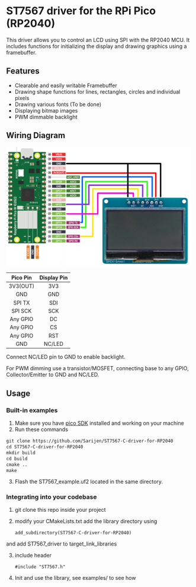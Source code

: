 # ST7567 driver for the RPi Pico (RP2040)
This driver allows you to control an LCD using SPI with the RP2040 MCU.
It includes functions for initializing the display and drawing graphics using a framebuffer.


## Features
- Clearable and easily writable Framebuffer 
- Drawing shape functions for lines, rectangles, circles and individual pixels
- Drawing various fonts (To be done)
- Displaying bitmap images
- PWM dimmable backlight

## Wiring Diagram

<img src="images/wiringDiagram.png" width="500"/>

| Pico Pin | Display Pin  |
| :------: |:----:|
| 3V3(OUT) | 3V3 |
| GND | GND |
| SPI TX | SDI |
| SPI SCK | SCK |
| Any GPIO | DC |
| Any GPIO | CS |
| Any GPIO | RST |
| GND | NC/LED |

Connect NC/LED pin to GND to enable backlight.

For PWM dimming use a transistor/MOSFET, connecting base to any GPIO, Collector/Emitter to GND and NC/LED.

## Usage

### Built-in examples
1. Make sure you have [pico SDK](https://github.com/raspberrypi/pico-sdk) installed and working on your machine
2. Run these commands
```
git clone https://github.com/Sarijen/ST7567-C-driver-for-RP2040
cd ST7567-C-driver-for-RP2040
mkdir build
cd build
cmake ..
make
```
3. Flash the ST7567_example.uf2 located in the same directory. 

### Integrating into your codebase
1. git clone this repo inside your project

2. modify your CMakeLists.txt 
add the library directory using
    ``` 
    add_subdirectory(ST7567-C-driver-for-RP2040)
    ```
and add ST7567_driver to target_link_libraries

3. include header
    ```
    #include "ST7567.h"
    ```

4. Init and use the library, see examples/ to see how
